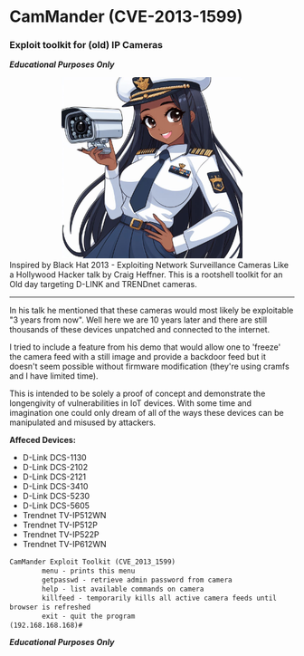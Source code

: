 # CamMander (CVE-2013-1599)
### Exploit toolkit for (old) IP Cameras
**_Educational Purposes Only_**
<center>
<img src="logo.jpeg" width="320" height="320">
</center>
Inspired by Black Hat 2013 - Exploiting Network Surveillance Cameras Like a Hollywood Hacker talk by Craig Heffner. This is a rootshell toolkit for an Old day targeting D-LINK and TRENDnet cameras.
<hr>

In his talk he mentioned that these cameras would most likely be exploitable "3 years from now". Well here we are 10 years later and there are still thousands of these devices unpatched and connected to the internet.

I tried to include a feature from his demo that would allow one to 'freeze' the camera feed with a still image and provide a backdoor feed but it doesn't seem possible without firmware modification (they're using cramfs and I have limited time).

This is intended to be solely a proof of concept and demonstrate the longengivity of vulnerabilities in IoT devices. With some time and imagination one could only dream of all of the ways these devices can be manipulated and misused by attackers. 

**Affeced Devices:**
* D-Link DCS-1130
* D-Link DCS-2102
* D-Link DCS-2121
* D-Link DCS-3410
* D-Link DCS-5230
* D-Link DCS-5605
* Trendnet TV-IP512WN
* Trendnet TV-IP512P
* Trendnet TV-IP522P
* Trendnet TV-IP612WN

```
CamMander Exploit Toolkit (CVE_2013_1599)
        menu - prints this menu
        getpasswd - retrieve admin password from camera
        help - list available commands on camera
        killfeed - temporarily kills all active camera feeds until browser is refreshed
        exit - quit the program
(192.168.168.168)# 
```

**_Educational Purposes Only_**